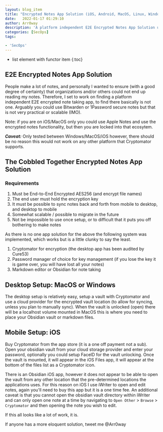 ```yaml
---
layout: blog_item
title: "Encrypted Notes App Solution (iOS, Android, MacOS, Linux, Windows)"
date:   2022-01-17 01:29:10
author: Arr0way
description: 'A platform independent E2E Encrypted Notes App Solution using open-source tools Markdown + Cryptomator.'
categories: [SecOps]
tags:

- 'SecOps'
---
```


* list element with functor item
{:toc}


## E2E Encrypted Notes App Solution 

People make a lot of notes, and personally I wanted to ensure (with a good degree of certainty) that organizations and/or others could not end up reading my notes. Therefore, I set to work on finding a platform independent E2E encrypted note taking app, to find there basically is not one. Arguably you could use Bitwarden or 1Password secure notes but that is not very practical or scalable (IMO). 

Note: if you are on iOS/MacOS only you could use Apple Notes and use the encrypted notes functionality, but then you are locked into that ecosytem. 

***Caveat:*** Only tested between Windows/MacOS/iOS however, there should be no reason this would not work on any other platform that Cryptomator supports.

## The Cobbled Together Encrypted Notes App Solution

### Requirements

1. Must be End-to-End Encrypted AES256 (and encrypt file names)
2. The end user must hold the encryption key
3. It must be possible to sync notes back and forth from mobile to desktop, and desktop to mobile
4. Somewhat scalable / possible to migrate in the future
5. Not be impossible to use once setup, or to difficult that it puts you off bothering to make notes

As there is no one app solution for the above the following system was implemented, which works but is a little clunky to say the least. 

1. Cryptomator for encryption (the desktop app has been audited by Cure53)
2. Password manager of choice for key management (if you lose the key it is game over, you will have lost all your notes)
3. Markdown editor or Obsidian for note taking 

## Desktop Setup: MacOS or Windows 

The desktop setup is relatively easy, setup a vault with Cryptomator and use a cloud provider for the encrypted vault location (to allow for syncing, unless you plan to manually sync). When the vault is unlocked (open) there will be a localhost volume mounted in MacOS this is where you need to place your Obsidian vault or markdown files. 

## Mobile Setup: iOS

Buy Cryptomator from the app store (it is a one off payment not a sub). Open your obsidian vault from your cloud storage provider and enter your password, optionally you could setup FaceID for the vault unlocking. Once the vault is mounted, it will appear in the iOS Files app, it will appear at the bottom of the files list as a Cryptomator icon.

There is an Obsidian iOS app, however it does not appear to be able to open the vault from any other location that the pre-determined locations the applications uses. For this reason on iOS I use iWriter to open and edit notes, again you'll need to buy this app but it is a one time fee. An additional caveat is that you cannot open the obsidian vault directory within iWriter and can only open one note at a time by navigating to ```Open Other``` > ```Browse``` > ```Cryptomator``` and then opening the note you wish to edit.  

If this all looks like a lot of work, it is. 

If anyone has a more eloquent solution, tweet me @Arr0way 

